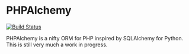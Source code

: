 # PHPAlchemy

[![Build Status](https://travis-ci.org/crgwbr/php-alchemy.png?branch=master)](https://travis-ci.org/crgwbr/php-alchemy)

PHPAlchemy is a nifty ORM for PHP inspired by SQLAlchemy for Python. This is still very much a work in progress.
